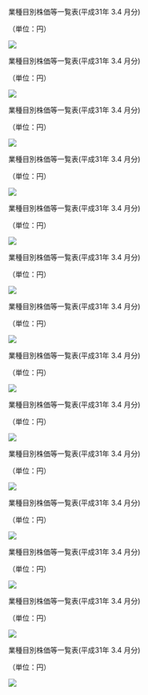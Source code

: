 業種目別株価等一覧表(平成31年 $3.4$ 月分)

（単位：円）

![](https://www.nta.go.jp/tmp/df4ca732-9c84-4969-8af7-5393c149ca07/images/2e57c720dea31085527fe3c7f70de1a971986f413ede93e5ebed1918fce61e6c.jpg)

業種目別株価等一覧表(平成31年 $3.4$ 月分)

（単位：円）

![](https://www.nta.go.jp/tmp/df4ca732-9c84-4969-8af7-5393c149ca07/images/562a8ba4d8e6c21699b0127878ebba09406c59adbc3b16e3700c7e7e5878e7ee.jpg)

業種目別株価等一覧表(平成31年 $3.4$ 月分)

（単位：円）

![](https://www.nta.go.jp/tmp/df4ca732-9c84-4969-8af7-5393c149ca07/images/48915d4192c1c1d0e2fed66336e777d76094a9d6031299c1d3d8531885090026.jpg)

業種目別株価等一覧表(平成31年 $3.4$ 月分)

（単位：円）

![](https://www.nta.go.jp/tmp/df4ca732-9c84-4969-8af7-5393c149ca07/images/238ab33fa1ad8a9579ca6d088e5e5dd5098be0b8d1501547c8329bcd6011c6a8.jpg)

業種目別株価等一覧表(平成31年 $3.4$ 月分)

（単位：円）

![](https://www.nta.go.jp/tmp/df4ca732-9c84-4969-8af7-5393c149ca07/images/9d1fda4f43f7ff336e9469f221e98954f257d813ca4b587ea389f21663c52136.jpg)

業種目別株価等一覧表(平成31年 $3.4$ 月分)

（単位：円）

![](https://www.nta.go.jp/tmp/df4ca732-9c84-4969-8af7-5393c149ca07/images/da9c7b783f0efa7d3ac6f23ed295b0b0b3ee0670e8e577ed218992ec6dcad3d1.jpg)

業種目別株価等一覧表(平成31年 $3.4$ 月分)

（単位：円）

![](https://www.nta.go.jp/tmp/df4ca732-9c84-4969-8af7-5393c149ca07/images/3296c06f7c5dd642b3fbb897358eabafb5de3c1929dbaae2f1a5ec0289926e70.jpg)

業種目別株価等一覧表(平成31年 $3.4$ 月分)

（単位：円）

![](https://www.nta.go.jp/tmp/df4ca732-9c84-4969-8af7-5393c149ca07/images/9605f91e167da4d09b60cd79034136b2dac09d5035e484250a9c3ba8a24cd35f.jpg)

業種目別株価等一覧表(平成31年 $3.4$ 月分)

（単位：円）

![](https://www.nta.go.jp/tmp/df4ca732-9c84-4969-8af7-5393c149ca07/images/017b67faea69da07cb0e53b9f4991091c88b77de0d5dcdfd70ee000dd7460505.jpg)

業種目別株価等一覧表(平成31年 $3.4$ 月分)

（単位：円）

![](https://www.nta.go.jp/tmp/df4ca732-9c84-4969-8af7-5393c149ca07/images/ebb899bea578ae8d744bc798b7b68ae7793a66c1ff97fe03515adc99cf3d3e0c.jpg)

業種目別株価等一覧表(平成31年 $3.4$ 月分)

（単位：円）

![](https://www.nta.go.jp/tmp/df4ca732-9c84-4969-8af7-5393c149ca07/images/55413fc58c4adfccb2aa3a062ce478ea9d9017cc0693cd763faf220a39005840.jpg)

業種目別株価等一覧表(平成31年 $3.4$ 月分)

（単位：円）

![](https://www.nta.go.jp/tmp/df4ca732-9c84-4969-8af7-5393c149ca07/images/f615241598120ce5e88dcf79d4a783bfd1d44aeb80d41632c791dd540e267a4e.jpg)

業種目別株価等一覧表(平成31年 $3.4$ 月分)

（単位：円）

![](https://www.nta.go.jp/tmp/df4ca732-9c84-4969-8af7-5393c149ca07/images/8f96fb42cf91b7026d3c1326e5fb9f2b20a69b77d11012e86b81241d2c48b071.jpg)

業種目別株価等一覧表(平成31年 $3.4$ 月分)

（単位：円）

![](https://www.nta.go.jp/tmp/df4ca732-9c84-4969-8af7-5393c149ca07/images/e71c260dfb1295601a0a51f741415df8739334c98de419418d74b402c416b3cf.jpg)